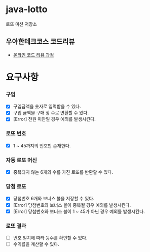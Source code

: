 # java-lotto

로또 미션 저장소

## 우아한테크코스 코드리뷰

- [온라인 코드 리뷰 과정](https://github.com/woowacourse/woowacourse-docs/blob/master/maincourse/README.md)


# 요구사항

### 구입
- [x] 구입금액을 숫자로 입력받을 수 있다.
- [x] 구입 금액을 구매 장 수로 변환할 수 있다.
- [x] [Error] 천원 미만일 경우 예외를 발생시킨다.

### 로또 번호
- [x] 1 ~ 45까지의 번호만 존재한다.

### 자동 로또 머신

- [x] 중복되지 않는 6개의 수를 가진 로또를 반환할 수 있다.

### 당첨 로또
- [x] 당첨번호 6개와 보너스 볼을 저장할 수 있다.
- [x] [Error] 당첨번호와 보너스 볼이 중복될 경우 예외를 발생시킨다.
- [x] [Error] 당첨번호와 보너스 볼이 1 ~ 45가 아닌 경우 예외를 발생시킨다.

### 로또 결과
- [ ] 번호 일치에 따라 등수를 확인할 수 있다.
- [ ] 수익률을 계산할 수 있다.
